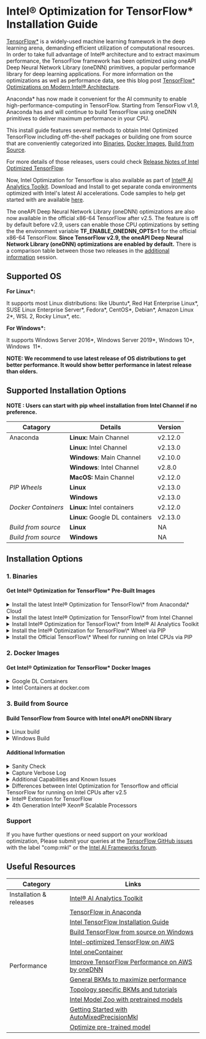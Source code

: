 
Intel® Optimization for TensorFlow\* Installation Guide
=======================================================

[TensorFlow\*](https://github.com/tensorflow/tensorflow) is a widely-used machine learning framework in the deep learning arena, demanding efficient utilization of computational resources. In order to take full advantage of Intel® architecture and to extract maximum performance, the TensorFlow framework has been optimized using oneAPI Deep Neural Network Library (oneDNN) primitives, a popular performance library for deep learning applications. For more information on the optimizations as well as performance data, see this blog post [TensorFlow\* Optimizations on Modern Intel® Architecture](/content/www/us/en/developer/articles/technical/tensorflow-optimizations-on-modern-intel-architecture.html).

Anaconda\* has now made it convenient for the AI community to enable high-performance-computing in TensorFlow. Starting from TensorFlow v1.9, Anaconda has and will continue to build TensorFlow using oneDNN primitives to deliver maximum performance in your CPU.

This install guide features several methods to obtain Intel Optimized TensorFlow including off-the-shelf packages or building one from source that are conveniently categorized into [Binaries](#binaries), [Docker Images](#docker_images), [Build from Source](#build_from_source). 

For more details of those releases, users could check [Release Notes of Intel Optimized TensorFlow](https://github.com/Intel-tensorflow/tensorflow/releases).

Now, Intel Optimization for Tensorflow is also available as part of [Intel® AI Analytics Toolkit](/content/www/us/en/developer/tools/oneapi/ai-analytics-toolkit.html). Download and Install to get separate conda environments optimized with Intel's latest AI accelerations. Code samples to help get started with are available [here](https://github.com/oneapi-src/oneAPI-samples/tree/master/AI-and-Analytics).

The oneAPI Deep Neural Network Library (oneDNN) optimizations are also now available in the official x86-64 TensorFlow after v2.5. The feature is off by default before v2.9, users can enable those CPU optimizations by setting the the environment variable **TF\_ENABLE\_ONEDNN\_OPTS=1** for the official x86-64 TensorFlow. **Since TensorFlow v2.9, the oneAPI Deep Neural Network Library (oneDNN) optimizations are enabled by default.** There is a comparison table between those two releases in the [additional information](#additional-information) session.

Supported OS
------------

**For Linux\*:**

It supports most Linux distributions: like Ubuntu\*, Red Hat Enterprise Linux\*, SUSE Linux Enterprise Server\*, Fedora\*, CentOS\*, Debian\*, Amazon Linux 2\*, WSL 2, Rocky Linux\*, etc.

**For Windows\*:**

It supports Windows Server 2016\*, Windows Server 2019\*, Windows 10\*, Windows  11\*.

**NOTE: We recommend to use latest release of OS distributions to get better performance. It would show better performance in latest release than olders.**  

Supported Installation Options
------------------------------

**NOTE : Users can start with pip wheel installation from Intel Channel if no preference.**

| Catagory | Details |  Version |
| ----------- | ----------- | ----------- |
| Anaconda | **Linux:** Main Channel |  v2.12.0 |
|  | **Linux:** Intel Channel | v2.13.0 |
|  | **Windows**: Main Channel | v2.10.0 |
|  | **Windows**: Intel Channel | v2.8.0 |
|  | **MacOS:** Main Channel | v2.12.0 |
| _PIP Wheels_ | **Linux** | v2.13.0 |
|  | **Windows** | v2.13.0 |
| _Docker Containers_ | **Linux:** Intel containers | v2.12.0 |
|  | **Linux:** Google DL containers | v2.13.0 |
| _Build from source_ | **Linux** | NA |
| _Build from source_ | **Windows** | NA |


Installation Options
--------------------

### 1\. Binaries

#### Get Intel® Optimization for TensorFlow\* Pre-Built Images

<details>
  <summary>Install the latest Intel® Optimization for TensorFlow\* from Anaconda\* Cloud</summary>
  <br>
Available for Linux\*, Windows\*, MacOS\*

| **OS** | **TensorFlow\* version** | 
| -------- | -------- | 
| Linux\* | 2.12.0 | 
| Windows\*| 2.10.0 | 
| MacOS\* | 2.12.0 | 

  
Installation instructions:

If you don't have conda package manager, download and install [Anaconda](https://docs.anaconda.com/anaconda/install/)

Linux, MacOS, Windows (after 2.5.0) 

Open Anaconda prompt and use the following instruction

`conda install tensorflow`

In case your anaconda channel is not the highest priority channel by default(or you are not sure), use the following command to make sure you get the right TensorFlow with Intel optimizations

`conda install tensorflow -c anaconda`

Windows (2.5.0 and earlier)

Open Anaconda prompt and use the following instruction

`conda install tensorflow-mkl`

(or)

`conda install tensorflow-mkl -c anaconda`

Besides the install method described above, Intel Optimization for TensorFlow is distributed as wheels, docker images and conda package on Intel channel. Follow one of the installation procedures to get Intel-optimized TensorFlow.

Note: All binaries distributed by Intel were built against the TensorFlow version tags in a centOS container with gcc 4.8.5 and glibc 2.17 with the following compiler flags (shown below as passed to bazel\*)

```
\--cxxopt=-D\_GLIBCXX\_USE\_CXX11\_ABI=0 --copt=-march=corei7-avx --copt=-mtune=core-avx-i --copt=-O3 --copt=-Wformat --copt=-Wformat-security --copt=-fstack-protector --copt=-fPIC --copt=-fpic --linkopt=-znoexecstack --linkopt=-zrelro --linkopt=-znow --linkopt=-fstack-protector
```
**Note: please use the following instructions if you install TensorFlow\* v2.8 for missing python-flatbuffers module in TensorFlow\* v2.8.**

Linux, MacOS, Windows (after 2.5.0) 

`conda install tensorflow python-flatbuffers`

Windows (2.5.0 and earlier)

`conda install tensorflow-mkl python-flatbuffers` 

</details>


<details>
<summary>Install the latest Intel® Optimization for TensorFlow\* from Intel Channel</summary>
  <br>

Available for Linux\*, Windows\*


| **OS** | **TensorFlow\* version** | **Python Version** |
| -------- | -------- | ----------- |
| Linux\* | 2.13.0 | 3.9 |
| Windows\*| 2.8.0 | 3.7, 3.8, 3.9 and 3.10 |


Installation instructions:

Open Anaconda prompt and use the following instruction.   

After 2.9 :  
`conda install intel-tensorflow -c intel`  

2.9 and ealier :  
`conda install tensorflow -c intel` 

**Note: please use the following instructions if you install TensorFlow\* v2.8 for missing python-flatbuffers module in TensorFlow\* v2.8.**

`conda install tensorflow python-flatbuffers -c intel`

</details>

<details>
  <summary>Install Intel® Optimization for TensorFlow\* from Intel® AI Analytics Toolkit</summary>
  <br>

Available for Linux\*

TensorFlow\* version: 2.12.0

Installation instructions:

There are multiple options provided to download Intel® AI Analytics Toolkit, including Conda, online/offline installer, repositories and containers.

*   Installation via [repositories](https://www.intel.com/content/www/us/en/develop/documentation/installation-guide-for-intel-oneapi-toolkits-linux/top/installation/install-using-package-managers/apt.html#apt)
*   Installation via [Anaconda](https://www.intel.com/content/www/us/en/develop/documentation/installation-guide-for-intel-oneapi-toolkits-linux/top/installation/install-using-package-managers/conda/install-intel-ai-analytics-toolkit-via-conda.html)

**All available download and installation guides can be found [here](https://www.intel.com/content/www/us/en/developer/tools/oneapi/ai-analytics-toolkit-download.html?operatingsystem=linux)**

</details>


<details>
  <summary> Install the Intel® Optimization for TensorFlow\* Wheel via PIP </summary>
  <br>

Run the below instruction to install the wheel into an existing Python* installation.
> **Notes:** Starting from 2.12.0, Python versions supported are changed to 3.8, 3.9, 3.10, 3.11 

For Linux\* :

`pip install intel-tensorflow==2.13.0 # or earlier`

For Windows\* (starting from TensorFlow 2.10.0) :

`pip install tensorflow-intel==2.10.0 # or later`

If your machine has AVX512 instruction set supported please use the below packages for better performance.

`pip install intel-tensorflow-avx512==2.13.0  # or earlier, linux only`

**Note: For TensorFlow versions 1.13, 1.14 and 1.15 with pip > 20.0, if you experience invalid wheel error, try to downgrade the pip version to < 20.0**

For e.g

`python -m pip install --force-reinstall pip==19.0`
  
**Note: If your machine has AVX-512 instruction set supported, please download and install the wheel file with AVX-512 as minimum required instruction set from the table above, otherwise download and install the wheel without AVX-512. All Intel TensorFlow binaries are optimized with oneAPI Deep Neural Network Library (oneDNN), which will use the AVX2 or AVX512F FMA etc CPU instructions automatically in performance-critical operations based on the supported Instruction sets on your machine for both Windows and Linux OS.** 

**Note: If you ran into the following Warning on ISA above AVX2, please download and install the wheel file with AVX-512 as minimum required instruction set from the table above.**

I tensorflow/core/platform/cpu\_feature\_guard.cc:142\] This TensorFlow binary is optimized with oneAPI Deep Neural Network Library (oneDNN) to use the following CPU instructions in performance-critical operations: AVX2 AVX512F FMA To enable them in other operations, rebuild TensorFlow with the appropriate compiler flags.

**Note: If you run a release with AVX-512 as minimum required instruction set on a machine without AVX-512 instruction set support, you will run into "Illegal instruction (core dumped)" error.**

**Note than for 1.14.0 install we have fixed a few vulnerabilities and the corrected versions can be installed using the below commands. We identified new CVE issues from curl and GCP support in the previous pypi package release, so we had to introduce a new set of fixed packages in PyPI**

**Available for Linux\* [here](https://pypi.org/project/intel-tensorflow/)**

</details>

<details>
<summary> Install the Official TensorFlow\* Wheel for running on Intel CPUs via PIP </summary>
<br>
Available for Linux\*

TensorFlow version: 2.12.0

Installation instructions:

Run the below instruction to install the wheel into an existing Python\* installation. Python versions supported are 3.7, 3.8, 3.9, 3.10

`pip install tensorflow==2.12.0`

The oneDNN CPU optimizations are enabled by default.

Please check [#Additional Info](#Additional Info) for differences between Intel® Optimization for TensorFlow\* and official TensorFlow\*.
</details>
  
  
### 2. Docker Images

#### Get Intel® Optimization for TensorFlow\* Docker Images

  
<details>
<summary> Google DL Containers </summary>
<br>

Starting version 1.14, Google released DL containers for TensorFlow on CPU optimized with oneDNN by default. The TensorFlow v1.x CPU container names are in the format "tf-cpu.", TensorFlow v2.x CPU container names are in the format "tf2-cpu." and support Python3. Below are sample commands to download the docker image locally and launch the container for TensorFlow 1.15 or TensorFlow 2.13. Please use one of the following commands at one time.

\# TensorFlow 1.15

`docker run -d -p 8080:8080 -v /home:/home gcr.io/deeplearning-platform-release/tf-cpu.1-15`

\# TensorFlow 2.13

`docker run -d -p 8080:8080 -v /home:/home gcr.io/deeplearning-platform-release/tf2-cpu.2-13.py310`

This command will start the TensorFlow 1.15 or TensorFlow 2.13 with oneDNN enabled in detached mode, bind the running Jupyter server to port 8080 on the local machine, and mount local /home directory to /home in the container. The running JupyterLab instance can be accessed at localhost:8080.

To launch an interactive bash instance of the docker container, run one of the below commands.

\# TensorFlow 1.15

`docker run -v /home:/home -it gcr.io/deeplearning-platform-release/tf-cpu.1-15 bash`

\# TensorFlow 2.13

`docker run -v /home:/home -it gcr.io/deeplearning-platform-release/tf2-cpu.2-13.py310 bash`

**Available Container Configurations**

You can find all supported docker tags/configurations [here](https://cloud.google.com/ai-platform/deep-learning-containers/docs/choosing-container).

</details>
  
<details>
<summary> Intel Containers at docker.com </summary>
<br>

Tensorflow Version: 2.12.0

These docker images are all published at [http://hub.docker.com](http://hub.docker.com) in [intel/intel-optimized-tensorflow](https://hub.docker.com/r/intel/intel-optimized-tensorflow) and [intel/intel-optimized-tensorflow-avx512](http://hub.docker.com/r/intel/intel-optimized-tensorflow-avx512/tags) namespaces and can be pulled with the following command:

\# intel-optimized-tensorflow

`docker pull intel/intel-optimized-tensorflow`

\# intel-optimized-tensorflow-avx512

`docker pull intel/intel-optimized-tensorflow-avx512:latest`

For example, to run the data science container directly, simply

\# intel-optimized-tensorflow

`docker run -it -p 8888:8888 intel/intel-optimized-tensorflow`

\# intel-optimized-tensorflow-avx512

`docker run -it -p 8888:8888 intel/intel-optimized-tensorflow-avx512:latest`

And then go to your browser on [http://localhost:8888/](http://localhost:8888/)

  
For those who want to navigate through the browser, follow the links:

*   For AVX as mimimum required instruction set: [https://hub.docker.com/r/intel/intel-optimized-tensorflow](https://hub.docker.com/r/intel/intel-optimized-tensorflow)
*   For AVX-512 as mimimum required instruction set: [https://hub.docker.com/r/intel/intel-optimized-tensorflow-avx512](https://hub.docker.com/r/intel/intel-optimized-tensorflow-avx512/tags)

**Available Container Configurations**

You can find all supported docker tags/configurations for [intel-optimized-tensorflow](https://hub.docker.com/r/intel/intel-optimized-tensorflow) and [intel-optimized-tensorflow-avx512](https://hub.docker.com/r/intel/intel-optimized-tensorflow-avx512/tags).

**To get the latest Release Notes on Intel® Optimization for TensorFlow\*, please refer this [article](/content/www/us/en/developer/articles/guide/optimization-for-tensorflow-installation-guide.html).**

**More containers for Intel® Optimization for TensorFlow\* can be found at the [Intel® oneContainer Portal](/content/www/us/en/developer/tools/containers/overview.html).**
</details>
  
  
### 3\. Build from Source
#### Build TensorFlow from Source with Intel oneAPI oneDNN library

<details>
<summary> Linux build </summary>
<br>

Building TensorFlow from source is not recommended. However, if instructions provided above do not work due to unsupported ISA, you can always build from source.

Building TensorFlow from source code requires Bazel installation, refer to the instructions here, [Installing Bazel](https://docs.bazel.build/versions/master/install.html#mac-os-x).

Installation instructions:

1.  Ensure numpy, keras-applications, keras-preprocessing, pip, six, wheel, mock packages are installed in the Python environment where TensorFlow is being built and installed.
2.  Clone the TensorFlow source code and checkout a branch of your preference
    *   `git clone https://github.com/tensorflow/tensorflow`
    *   `git checkout r2.13`
3.  Run "./configure" from the TensorFlow source directory
4.  Execute the following commands to create a pip package that can be used to install the optimized TensorFlow build.
    *   PATH can be changed to point to a specific version of GCC compiler:
        
        `export PATH=/PATH//bin:$PATH`
        
    *   LD\_LIBRARY\_PATH can also be to new:
        
        export LD\_LIBRARY\_PATH=/PATH//lib64:$LD\_LIBRARY\_PATH
        
    *   Set the compiler flags support by the GCC on your machine to build TensorFlow with oneDNN.
        
        `bazel build --config=mkl -c opt --copt=-march=native //tensorflow/tools/pip\_package:build\_pip\_package`
        
         
        *   If you would like to build the binary against certain hardware, ensure appropriate "march" and "mtune" flags are set. Refer the [gcc online docs](https://gcc.gnu.org/onlinedocs/) or [gcc x86-options](https://gcc.gnu.org/onlinedocs/gcc/x86-Options.html) to know the flags supported by your GCC version.
            
            `bazel build --config=mkl --cxxopt=-D\_GLIBCXX\_USE\_CXX11\_ABI=0 --copt=-march=sandybridge --copt=-mtune=ivybridge --copt=-O3 //tensorflow/tools/pip\_package:build\_pip\_package`
            
        *   Alternatively, if you would like to build the binary against certain instruction sets, set appropriate "Instruction sets" flags:
            
            `bazel build --config=mkl -c opt --copt=-mavx --copt=-mavx2 --copt=-mfma --copt=-mavx512f --copt=-mavx512pf --copt=-mavx512cd --copt=-mavx512er //tensorflow/tools/pip\_package:build\_pip\_package`
            
            **Flags set above will add AVX, AVX2 and AVX512 instructions which will result in "illegal instruction" errors when you use older CPUs. If you want to build on older CPUs, set the instruction flags accordingly.**
            
        *   Users could enable additional oneDNN features by passing a "--copt=-Dxxx" build option.  For example, enable ITT\_TASKS feature from oneDNN by using below build instruction. User could refer to [oneDNN build options](https://oneapi-src.github.io/oneDNN/dev_guide_build_options.html) for more details.
            
            `bazel build --config=mkl -c opt --copt=-march=native --copt=-DDNNL\_ENABLE\_ITT\_TASKS=True //tensorflow/tools/pip\_package:build\_pip\_package`
  
5.  Install the optimized TensorFlow wheel
    *   `bazel-bin/tensorflow/tools/pip\_package/build\_pip\_package ~/path\_to\_save\_wheel`
    *   `pip install --upgrade --user ~/path\_to\_save\_wheel/`

</details>
  
<details>
<summary> Windows Build </summary>
<br>

**\* Prior to TensorFlow 2.3**

**Prerequisites**

Install the below Visual C++ 2015 build tools from [https://visualstudio.microsoft.com/vs/older-downloads/](https://visualstudio.microsoft.com/vs/older-downloads/)

*   Microsoft Visual C++ 2015 Redistributable Update 3
*   Microsoft Build Tools 2015 Update 3

**Installation**

1.  Refer to [Linux Section](/content/www/us/en/develop/articles/intel-optimization-for-tensorflow-installation-guide.html#linux_B_S) and follow Steps 1 through 3
2.  To build TensorFlow with oneDNN support, we need two additional steps.
    *   Link.exe on  Visual Studio 2015 causes the linker issue when /WHOLEARCHIVE switch is used. To overcome this issue, install the hotfix to your Visual C++ compiler available at [https://support.microsoft.com/en-us/help/4020481/fix-link-exe-crashes-with-a-fatal-lnk1000-error-when-you-use-wholearch](https://support.microsoft.com/en-us/help/4020481/fix-link-exe-crashes-with-a-fatal-lnk1000-error-when-you-use-wholearch)  
    *   Add a PATH environment variable to include MKL runtime lib location that will be created during the build process. The base download location can be specified in the bazel build command by using the --output\_base option, and the oneDNN libraries will then be downloaded into a directory relative to that base              
        *   `set PATH=%PATH%;output\_dir\\external\\mkl\_windows\\lib`

         3. Bazel build with the with "mkl" flag and the "output\_dir" to use the right mkl libs

             `bazel --output\_base=output\_dir build --config=mkl --config=opt //tensorflow/tools/pip\_package:build\_pip\_package`

          4. Install the optimized TensorFlow wheel

      `bazel-bin\\tensorflow\\tools\\pip\_package\\build\_pip\_package C:\\temp\\path\_to\_save\_wheel`

      `pip install C:\\temp\\path\_to\_save\_wheel\\`

**\* TensorFlow 2.3 and newer:**

**Prerequisites**

       Please follow the [Setup for Windows](https://www.tensorflow.org/install/source_windows#setup_for_windows) to prepare the build environment.

**Installation**

1.  Set the following environment variables:
    *        `BAZEL\_SH: C:\\msys64/usr\\bin\\bash.exe`
    *        `BAZEL\_VS: C:\\Program Files (x86)\\Microsoft Visual Studio`
    *        `BAZEL\_VC: C:\\Program Files (x86)\\Microsoft Visual Studio\\2019\\Community\\VC`
2.  Note: For [compile time reduction](https://github.com/Intel-tensorflow/tensorflow/blob/860ad1d719a6ad32da3bd551af39a95be0b2e8c3/configure.py#L1247), please set:
    *   `set TF\_VC\_VERSION=16.6`
    *   More details can be found [here](https://groups.google.com/a/tensorflow.org/d/topic/build/SsW98Eo7l3o/discussion).
3.  Add to the PATH environment variable to include
    *   python path, e.g. C:\\Program Files\\_Python-version_  # Python38
        
    *   oneDNN runtime lib location that will be created during the build process, e.g. D:\\output\_dir\\external\\mkl\\windows\\lib
        
    *   the Bazel path, e.g. C:\\Program Files\\_Bazel-version_  # Bazel-3.7.2
        
    *   MSYS2 path, e.g. C:\\msys64;C:\\msys64/usr\\bin
        
    *   Git path, e.g. C:\\Program Files\\Git\\cmd;C:\\Program Files\\Git/usr\\bin
        
        `set PATH=%PATH%;C:\\Program Files\\Python38;D:\\output\_dir\\external\\mkl\_windows\\lib;C:\\Program Files\\Bazel-3.7.2;C:\\msys64;C:\\msys64/usr\\bin;C:\\Program Files\\Git\\cmd;C:\\Program Files\\Git/usr\\bin`
4.  Download the TensorFlow source code, checkout the release branch, and configure the build:
    *   `git clone https://github.com/Intel-tensorflow/tensorflow.git`
    *   `cd tensorflow`
    *   `git checkout _branch-name_ # r2.6, r2.7, etc.`
    *   `python ./configure.py`
5.  Set the oneDNN output directory location outside TensorFlow home directory to avoid infinite symlink expansion error. Then add the path to the oneDNN output directory to the system PATH:   
    *   `set OneDNN\_DIR=\\one\_dnn\_dir`
        
    *   `set PATH=%OneDNN\_DIR%;%PATH%`
        
6.  Build TensorFlow from source with oneDNN. Navigate to the TensorFlow root directory tensorflow and run the following bazel command to build TensorFlow oneDNN from Source:
    *   `bazel --output\_base=%OneDNN\_DIR% build --announce\_rc --config=opt --config=mkl --action\_env=PATH=""  --define=no\_tensorflow\_py\_deps=true  tensorflow/tools/pip\_package:build\_pip\_package`
        

**Note: Based on [bazel issue #7026](https://github.com/bazelbuild/bazel/issues/7026) we set --action\_env=PATH=. Open cmd.exe, run echo %PATH% and copy the output to the value of --action\_env=PATH=. If found, please use single quotes with folder names of white space**s.

</details>
  
 
#### Additional Information

  
<details>
<summary>Sanity Check </summary>
<br>

Once Intel-optimized TensorFlow is installed, running the below command must print "True" if oneDNN optimizations are present.
```
import tensorflow as tf

import os

def get\_mkl\_enabled\_flag():

    mkl\_enabled = False  
    major\_version = int(tf.\_\_version\_\_.split(".")\[0\])  
    minor\_version = int(tf.\_\_version\_\_.split(".")\[1\])  
    if major\_version >= 2:  
        if minor\_version < 5:  
            from tensorflow.python import \_pywrap\_util\_port  
        elif minor\_version >= 9:

            from tensorflow.python.util import \_pywrap\_util\_port  
            onednn\_enabled = int(os.environ.get('TF\_ENABLE\_ONEDNN\_OPTS', '1'))

        else:  
            from tensorflow.python.util import \_pywrap\_util\_port  
            onednn\_enabled = int(os.environ.get('TF\_ENABLE\_ONEDNN\_OPTS', '0'))  
        mkl\_enabled = \_pywrap\_util\_port.IsMklEnabled() or (onednn\_enabled == 1)  
    else:  
        mkl\_enabled = tf.pywrap\_tensorflow.IsMklEnabled()  
    return mkl\_enabled

print ("We are using Tensorflow version", tf.\_\_version\_\_)  
print("MKL enabled :", get\_mkl\_enabled\_flag())
```
</details>
  
 <details>
<summary> Capture Verbose Log </summary>
<br>

For a deeper analysis of what oneDNN calls are being made under the hood, we have enabled a flag "ONEDNN\_VERBOSE" to catpure a log. Set the  environment variable ONEDNN\_VERBOSE=1 and run the Tensorflow script. You should see an output similar to below  printed on the console. This will ensure that the workload not only has MKL enabled but utlizes oneDNN calls underneath. 

<<picture here>>

Here is how to intepret the the log

Tensorflow optimizations are agnostic to the type of hardware, ISA supported, dtype, ops used in the workload, this data is used as a starting point by the Tensorflow optimization engineers to understand the perframance impact on your workload and help optimize further
</details>
  
<details>
<summary> Additional Capabilities and Known Issues </summary>
<br>

1.  For Intel® Optimization for TensorFlow\* for 4th Generation Intel® Xeon® Scalable processors, please install the version after 2.12.0 to get good performance.   
    `$ pip install intel-tensorflow==2.12.0 # or 2.13.0, etc. `
2.  Intel-optimized TensorFlow enables oneDNN calls by default. **For v2.4 and previous version**, If at any point you wish to disable Intel MKL primitive calls, this can be disabled by setting TF\_DISABLE\_MKL flag to 1 before running your TensorFlow script.  
   `export TF\_DISABLE\_MKL=1 `     
    

           However, note that this flag will only disable oneDNN calls, but not MKL-ML calls. 

            Although oneDNN is responsible for most optimizations, certain ops are optimized by MKL-ML library, including matmul, transpose, etc. Disabling MKL-ML calls are not supported by TF\_DISABLE\_MKL flag at present and Intel is working with Google to add this functionality

       3. CPU affinity settings in Anaconda's TensorFlow: If oneDNN enabled TensorFlow is installed from the anaconda channel (not Intel channel), the "import tensorflow" command sets the KMP\_BLOCKTIME and OMP\_PROC\_BIND environment variables if not already set. However, these variables may have effects on other libraries such as Numpy/Scipy which use OpenMP or oneDNN. Alternatively, you can either set preferred values or unset them after importing TensorFlow. More details available in the TensorFlow GitHub [issue](https://github.com/tensorflow/tensorflow/issues/24172)

```
            import tensorflow # this sets KMP\_BLOCKTIME and OMP\_PROC\_BIND

            import os

            # delete the existing values

            del os.environ\['OMP\_PROC\_BIND'\]

           del os.environ\['KMP\_BLOCKTIME'\]
```
</details>
  
<details>
<summary> Differences between Intel Optimization for Tensorflow and official TensorFlow for running on Intel CPUs after v2.5 </summary>
<br>
Although official TensorFlow has oneDNN optimizations by default, there are still some major differences between Intel Optimization for Tensorflow and official TensorFlow

**Here is a comparison table For TensorFlow v2.9 and later.**

|             | Intel Optimization for Tensorflow	 | official TensorFlow (Running on Intel CPUs) |  
| ----------- | ----------- | ----------- |
| oneDNN optimiziations | Enabled by default | Enabled by default |
| OpenMP Optimizations | Enabled by default | N/A. use eigen thread pool instead |
| Layout Format | TensorFlow native layout format by default. No oneDNN blocked format support. | TensorFlow native layout format by default. No oneDNN blocked format support. |
| int8 support from oneDNN | Enabled by default |  Enabled by default |  
<br>

**Here is a comparison table For TensorFlow v2.8.**

|             | Intel Optimization for Tensorflow	 | official TensorFlow (Running on Intel CPUs) |  
| ----------- | ----------- | ----------- |
| oneDNN optimiziations | Enabled by default | Enable by setting environment variable TF_ENABLE_ONEDNN_OPTS=1 at runtime |
| OpenMP Optimizations | Enabled by default | N/A. use eigen thread pool instead |
| Layout Format | TensorFlow native layout format by default. No oneDNN blocked format support. | TensorFlow native layout format by default. No oneDNN blocked format support. |
| int8 support from oneDNN | Enabled by default | Enable by setting environment variable TF_ENABLE_ONEDNN_OPTS=1 at runtime |
<br>

**Here is a comparison table For TensorFlow v2.6 and v2.7.**

|             | Intel Optimization for Tensorflow	 | official TensorFlow (Running on Intel CPUs) |  
| ----------- | ----------- | ----------- |
| oneDNN optimiziations | Enabled by default | Enable by setting environment variable TF_ENABLE_ONEDNN_OPTS=1 at runtime |
| OpenMP Optimizations | Enabled by default | N/A. use eigen thread pool instead |
| Layout Format | TensorFlow native layout format by default.  Enable oneDNN blocked format by setting  environment variable TF_ENABLE_MKL_NATIVE_FORMAT=0 | TensorFlow native layout format by default.  Enable oneDNN blocked format by setting  environment variable TF_ENABLE_ONEDNN_OPTS=1 and TF_ENABLE_MKL_NATIVE_FORMAT=0 |
| int8 support from oneDNN | Enabled by default | Enable by setting environment variable TF_ENABLE_ONEDNN_OPTS=1 at runtime |
<br>

**Here is a comparison table for TensorFlow v2.5.**

|             | Intel Optimization for Tensorflow	 | official TensorFlow (Running on Intel CPUs) |  
| ----------- | ----------- | ----------- |
| oneDNN optimiziations | Enabled by default | Enable by setting environment variable TF_ENABLE_ONEDNN_OPTS=1 at runtime |
| OpenMP Optimizations | Enabled by default | N/A. use eigen thread pool instead |
| Layout Format | TensorFlow native layout format by default.  Enable oneDNN blocked format by setting  environment variable TF_ENABLE_MKL_NATIVE_FORMAT=0  | TensorFlow native layout format by default.  Enable oneDNN blocked format by setting  environment variable TF_ENABLE_ONEDNN_OPTS=1  and TF_ENABLE_MKL_NATIVE_FORMAT=0 |
| int8 support from oneDNN | Enabled by setting the env-variable TF_ENABLE_MKL_NATIVE_FORMAT=0 | Not supported |
<br>
  
</details>
  
<details>
<summary> Intel® Extension for TensorFlow </summary>
<br>


Intel has released [Intel® Extension for TensorFlow](https://github.com/intel/intel-extension-for-tensorflow) to support optimizations on Intel dGPU ( currently for Flex series)  and CPU.

**Please Note that the ITEX CPU release at this moment is an experimental feature, and users are strongly encouraged to continue using Intel optimizations for TensorFlow as directed in this install guide**

More info on ITEX can be accessed from these resources for **Intel dGPUs( Flex series)**

| Category | Links |  
| ----------- | ----------- |  
| Official Doc | [Get Started Document](https://intel.github.io/intel-extension-for-tensorflow/latest/get_started.html) |  
| Blog | [Accelerating TensorFlow on Intel Data Center GPU Flex Series](https://blog.tensorflow.org/2022/10/accelerating-tensorflow-on-intel-data-center-gpu-flex-series.html) |
| Blog | [Meet the Innovation of Intel AI Software: ITEX](https://www.intel.com/content/www/us/en/developer/articles/technical/innovation-of-ai-software-extension-tensorflow.html) |
   


</details>
  
 <details>
<summary> 4th Generation Intel® Xeon® Scalable Processors </summary>
<br>
Optimizations for 4th Generation Intel® Xeon® Scalable processors start from TensorFlow\* 2.12.

Official x86-64 TensorFlow has the 4th Gen Xeon scalable processors optimizations but the [Intel Optimization for TensorFlow](https://pypi.org/project/tensorflow-intel) has most up-to-date optimizations.

Please follow below instructions to install the release of Intel® Optimization for TensorFlow\* later than 2.12.0.

`pip install intel-tensorflow==2.12.0 # or 2.13.0 etc.`

</details>
 
### Support

If you have further questions or need support on your workload optimization, Please submit your queries at the [TensorFlow GitHub issues](https://github.com/tensorflow/tensorflow/issues) with the label "comp:mkl" or the [Intel AI Frameworks forum](https://forums.intel.com/s/topic/0TO0P000000Pms4WAC/intel-optimized-ai-frameworks).

Useful Resources
----------------

| **Category** | **Links** |  
| ----------- | ----------- |  
| Installation & releases | [Intel® AI Analytics Toolkit](/content/www/us/en/developer/tools/oneapi/ai-analytics-toolkit-download.html) |
|  | [TensorFlow in Anaconda](https://www.anaconda.com/tensorflow-in-anaconda/) |
|  | [Intel TensorFlow Installation Guide](/content/www/us/en/developer/articles/guide/optimization-for-tensorflow-installation-guide.html) |
|  | [Build TensorFlow from source on Windows](https://www.tensorflow.org/install/source_windows)|
|  | [Intel-optimized TensorFlow on AWS](https://aws.amazon.com/about-aws/whats-new/2018/11/tensorflow1_12_mms10_launch_deep_learning_ami/) |
|  | [Intel oneContainer](/content/www/us/en/developer/tools/containers/overview.html) |
| Performance| [Improve TensorFlow Performance on AWS by oneDNN](https://www.intel.com/content/www/us/en/developer/articles/technical/improve-tensorflow-performance-on-aws-instances.html#gs.3nhs4u) |
|  | [General BKMs to maximize performance](/content/www/us/en/developer/articles/technical/maximize-tensorflow-performance-on-cpu-considerations-and-recommendations-for-inference.html) |
|  | [Topology specific BKMs and tutorials](https://github.com/IntelAI/models/tree/master/docs) |
|  | [Intel Model Zoo with pretrained models](https://github.com/IntelAI/models) |
|  | [Getting Started with AutoMixedPrecisionMkl](/content/www/us/en/developer/articles/guide/getting-started-with-automixedprecisionmkl.html) |
|  | [Optimize pre-trained model](/content/www/us/en/developer/articles/technical/optimize-tensorflow-pre-trained-model-inference.html) |


